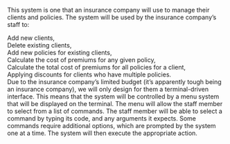 This system is one that an insurance company will use to manage their clients and policies. The system will be used by the insurance company’s staff to:

Add new clients, <br />
Delete existing clients, <br />
Add new policies for existing clients, <br />
Calculate the cost of premiums for any given policy, <br />
Calculate the total cost of premiums for all policies for a client, <br />
Applying discounts for clients who have multiple policies. <br />
Due to the insurance company’s limited budget (it’s apparently tough being an insurance company), we will only design for them a terminal-driven interface. This means that the system will be controlled by a menu system that will be displayed on the terminal. The menu will allow the staff member to select from a list of commands. The staff member will be able to select a command by typing its code, and any arguments it expects. Some commands require additional options, which are prompted by the system one at a time. The system will then execute the appropriate action.
